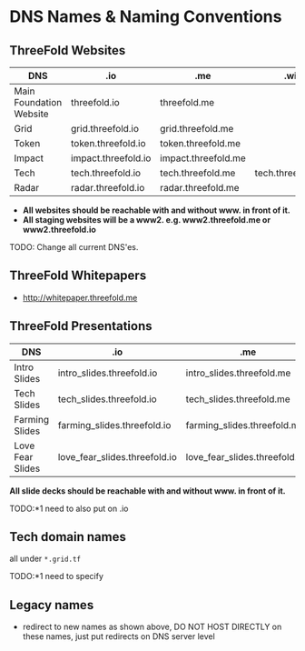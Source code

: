 # DNS Names & Naming Conventions

## ThreeFold Websites

| DNS                     | .io                 | .me                 |.wiki              |   
|-------------------------|---------------------|---------------------|-------------------|
| Main Foundation Website | threefold.io        | threefold.me        |                   |
| Grid                    | grid.threefold.io   | grid.threefold.me   |                   |  
| Token                   | token.threefold.io  | token.threefold.me  |                   |   
| Impact                  | impact.threefold.io | impact.threefold.me |                   |   
| Tech                    | tech.threefold.io   | tech.threefold.me   | tech.threefold.wiki |   
| Radar                   | radar.threefold.io  | radar.threefold.me  |                   |   

- **All websites should be reachable with and without www. in front of it.**
- **All staging websites will be a www2. e.g. www2.threefold.me or www2.threefold.io**


TODO: Change all current DNS'es.

## ThreeFold Whitepapers

- http://whitepaper.threefold.me

## ThreeFold Presentations

| DNS              | .io                           | .me                           |     
|------------------|-------------------------------|-------------------------------|
| Intro Slides     | intro_slides.threefold.io     | intro_slides.threefold.me     |
| Tech Slides      | tech_slides.threefold.io      | tech_slides.threefold.me      |
| Farming Slides   | farming_slides.threefold.io   | farming_slides.threefold.me   |
| Love Fear Slides | love_fear_slides.threefold.io | love_fear_slides.threefold.me |

**All slide decks should be reachable with and without www. in front of it.**

TODO:*1 need to also put on .io

## Tech domain names

all under ```*.grid.tf```

TODO:*1 need to specify

## Legacy names

- redirect to new names as shown above, DO NOT HOST DIRECTLY on these names, just put redirects on DNS server level


